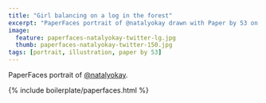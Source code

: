 ```yaml
---
title: "Girl balancing on a log in the forest"
excerpt: "PaperFaces portrait of @natalyokay drawn with Paper by 53 on an iPad."
image: 
  feature: paperfaces-natalyokay-twitter-lg.jpg
  thumb: paperfaces-natalyokay-twitter-150.jpg
tags: [portrait, illustration, paper by 53]
---
```


PaperFaces portrait of [@natalyokay](http://twitter.com/natalyokay).

{% include boilerplate/paperfaces.html %}